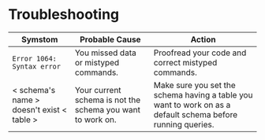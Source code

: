 # Troubleshooting

| Symstom | Probable Cause | Action |
|------------|----------------|--------------
|`Error 1064: Syntax error`| You missed data or mistyped commands. | Proofread your code and correct mistyped commands.|
| < schema's name > doesn't exist < table >| Your current schema is not the schema you want to work on. | Make sure you set the schema having a table you want to work on as a default schema before running queries.|
